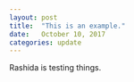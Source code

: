 ```yaml
---
layout: post
title:  "This is an example."
date:   October 10, 2017
categories: update
---
```


Rashida is testing things. 